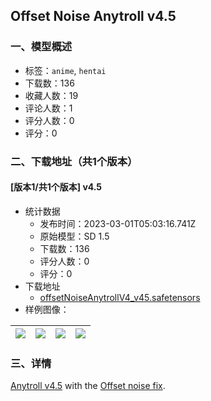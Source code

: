## Offset Noise Anytroll v4.5
### 一、模型概述

- 标签：`anime`, `hentai`
- 下载数：136
- 收藏人数：19
- 评论人数：1
- 评分人数：0
- 评分：0

### 二、下载地址（共1个版本）

#### [版本1/共1个版本] v4.5

- 统计数据
  - 发布时间：2023-03-01T05:03:16.741Z
  - 原始模型：SD 1.5
  - 下载数：136
  - 评分人数：0
  - 评分：0
- 下载地址
  - [offsetNoiseAnytrollV4_v45.safetensors](https://civitai.com/api/download/models/16931)
- 样例图像：

| <img src="https://image.civitai.com/xG1nkqKTMzGDvpLrqFT7WA/3fb7d7fc-1275-4323-a4b5-109b31aca500/width=450/171468.jpeg" /> | <img src="https://image.civitai.com/xG1nkqKTMzGDvpLrqFT7WA/1b553bd0-4f7a-4911-711e-64a0ae9c9300/width=450/171467.jpeg" /> | <img src="https://image.civitai.com/xG1nkqKTMzGDvpLrqFT7WA/8cc4061e-d8b0-41c1-0df9-d8f14b8fac00/width=450/171466.jpeg" /> | <img src="https://image.civitai.com/xG1nkqKTMzGDvpLrqFT7WA/aeb8573d-da52-46c9-6cb9-3dc55b2d8200/width=450/171465.jpeg" /> |
| ---- | ---- | ---- | ---- |


### 三、详情
<p><a target="_blank" rel="ugc" href="https://civitai.com/models/4855/anytroll-v4">Anytroll v4.5</a> with the <a target="_blank" rel="ugc" href="https://civitai.com/models/10391/noise-offset-for-true-darkness-in-sd">Offset noise fix</a>.</p>